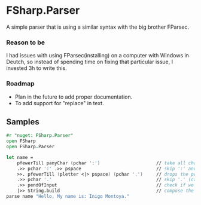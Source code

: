 # FSharp.Parser

A simple parser that is using a similar syntax with the big brother FParsec.

### Reason to be

I had issues with using FParsec(installing) on a computer with Windows in Deutch, so instead of spending time on fixing that particular issue, I invested 3h to write this.

### Roadmap

- Plan in the future to add proper documentation.
- To add support for "replace" in text.

## Samples

```fsharp
#r "nuget: FSharp.Parser"
open FSharp
open FSharp.Parser

let name =
    pfewerTill panyChar (pchar ':')                     // take all chars until ':'
    .>> pchar ':' .>> pspace                            // skip ':' and whitespace
    >>. pfewerTill (pletter <|> pspace) (pchar '.')     // drops the previous chars and take all letters or spaces until '.' without consumming '.'
    .>> pchar '.'                                       // skip '.' (can be omitted)
    .>> pendOfInput                                     // check if we reached the end of the input (can be omitted)
    |>> String.build                                    // compose the string from the sequence of chars
parse name "Hello, My name is: Inigo Montoya."
```
